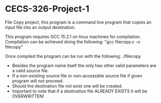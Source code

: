 # CECS-326-Project-1

File Copy project, this program is a command line program that copies an input file into an output destination.

This program requires GCC 15.2.1 on linux machines for compilation. Compilation can be achieved doing the following:
"gcc filecopy.c -o filecopy"

Once compiled the program can be run with the following:
./filecopy <sourcefile> <destination file>

- Besides the program name itself the only two other valid parameters are a valid source file.
- If a non-existing source file or non-accessible source file if given program will not proceed.
- Should the destination file not exist one will be created.
- Important to note that if a destination file ALREADY EXISTS it will be OVERWRITTEN!